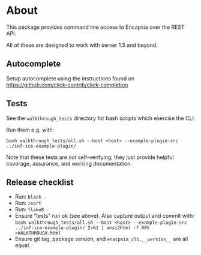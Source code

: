 # About

This package provides command line access to Encapsia over the REST API.

All of these are designed to work with server 1.5 and beyond.

## Autocomplete

Setup autocomplete using the instructions found on <https://github.com/click-contrib/click-completion>

## Tests

See the `walkthrough_tests` directory for bash scripts which exercise the CLI.

Run them e.g. with:

    bash walkthrough_tests/all.sh --host <host> --example-plugin-src ../inf-ice-example-plugin/

Note that these tests are *not* self-verifying; they just provide helpful coverage, assurance, and working documentation.

## Release checklist

* Run: `black .`
* Run: `isort`
* Run: `flake8 .`
* Ensure "tests" run ok (see above). Also capture output and commit with:
    `bash walkthrough_tests/all.sh --host <host> --example-plugin-src ../inf-ice-example-plugin/ 2>&1 | ansi2html -f 80% >WALKTHROUGH.html`
* Ensure git tag, package version, and `enacpsia_cli.__version__` are all equal.